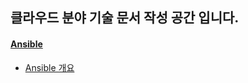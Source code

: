 ## 클라우드 분야 기술 문서 작성 공간 입니다.

#### [Ansible](https://github.com/dataignitelab/cloud_docs/blob/main/ansible)
* [Ansible 개요](https://github.com/dataignitelab/cloud_docs/blob/main/ansible/01_ansible_개요.md)
